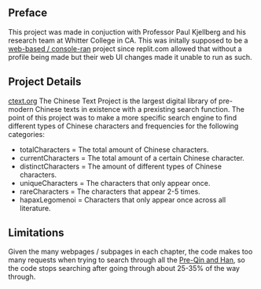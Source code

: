 ## Preface
This project was made in conjuction with Professor Paul Kjellberg and his research team at Whitter College in CA. 
This was initally supposed to be a [web-based / console-ran](https://replit.com/@StevenWerden/CText-Search) project since replit.com allowed that without a profile being made but their web UI changes made it unable to run as such. 

## Project Details
[ctext.org](ctext.org) The Chinese Text Project is the largest digital library of pre-modern Chinese texts in existence with a prexisting search function. The point of this project was to make a more specific search engine to find different types of Chinese characters and frequencies for the following categories: <br/>

- totalCharacters = The total amount of Chinese characters.
- currentCharacters = The total amount of a certain Chinese character.
- distinctCharacters = The amount of different types of Chinese characters.
- uniqueCharacters = The characters that only appear once.
- rareCharacters = The characters that appear 2-5 times.
- hapaxLegomenoi = Characters that only appear once across all literature.

## Limitations
Given the many webpages / subpages in each chapter, the code makes too many requests when trying to search through all the [Pre-Qin and Han](ctext.org/pre-qin-and-han), so the code stops searching after going through about 25-35% of the way through.
